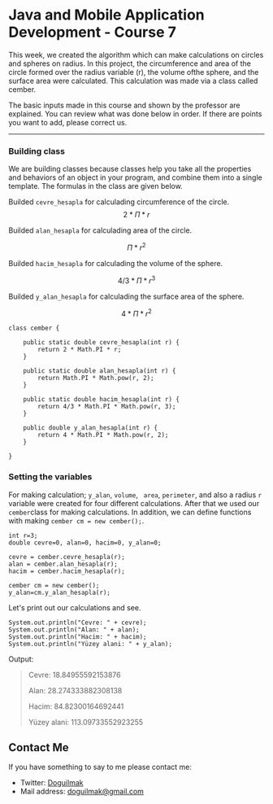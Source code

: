 
# Java and Mobile Application Development - Course 7

This week, we created the algorithm which can make calculations on circles and spheres on radius. In this project, the circumference and area of ​​the circle formed over the radius variable (r), the volume of ​​the sphere, and the surface area were calculated. This calculation was made via a class called cember.

The basic inputs made in this course and shown by the professor are explained. You can review what was done below in order. If there are points you want to add, please correct us.

---


### Building class

We are building classes because classes help you take all the properties and behaviors of an object in your program, and combine them into a single template. The formulas in the class are given below.

Builded <code>cevre_hesapla</code> for calculading circumference of the circle.
$$ 2 *\Pi * r$$

Builded <code>alan_hesapla</code> for calculading area of the circle.

$$ \Pi * r^2$$

Builded <code>hacim_hesapla</code> for calculading the volume of ​​the sphere.

$$ 4/3 * \Pi * r^3$$

Builded <code>y_alan_hesapla</code> for calculading the surface area of ​​the sphere.

$$ 4 * \Pi * r^2$$
    
	class cember {
			
		public static double cevre_hesapla(int r) {
			return 2 * Math.PI * r;
		}

		public static double alan_hesapla(int r) {
			return Math.PI * Math.pow(r, 2);
		}

		public static double hacim_hesapla(int r) {
			return 4/3 * Math.PI * Math.pow(r, 3);
		}

		public double y_alan_hesapla(int r) {
			return 4 * Math.PI * Math.pow(r, 2);
		}
			
	}


### Setting the variables

For making calculation; <code>y_alan</code>, <code>volume</code>, <code> area</code>, <code>perimeter</code>, and also a radius <code>r</code> variable were created for four different calculations. After that we used our <code>cember</code>class for making calculations. In addition, we can define functions with making `cember cm = new cember();`.

	int r=3;
	double cevre=0, alan=0, hacim=0, y_alan=0;

	cevre = cember.cevre_hesapla(r);
	alan = cember.alan_hesapla(r); 
	hacim = cember.hacim_hesapla(r); 

	cember cm = new cember();
	y_alan=cm.y_alan_hesapla(r);

Let's print out our calculations and see.

	System.out.println("Cevre: " + cevre);
	System.out.println("Alan: " + alan);
	System.out.println("Hacim: " + hacim);
	System.out.println("Yüzey alani: " + y_alan);	

Output:

> Cevre: 18.84955592153876 
> 
> Alan: 28.274333882308138 
> 
> Hacim: 84.82300164692441
>  
> Yüzey alani: 113.09733552923255


## Contact Me

If you have something to say to me please contact me: 

 - Twitter: [Doguilmak](https://twitter.com/Doguilmak) 
 - Mail address: doguilmak@gmail.com
